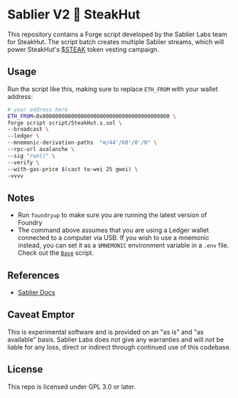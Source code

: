 # Sablier V2 🤝 SteakHut

This repository contains a Forge script developed by the Sablier Labs team for SteakHut. The script batch creates
multiple Sablier streams, which will power SteakHut's
[$STEAK](https://snowtrace.io/token/0xb279f8DD152B99Ec1D84A489D32c35bC0C7F5674) token vesting campaign.

## Usage

Run the script like this, making sure to replace `ETH_FROM` with your wallet address:

```sh
# your address here
ETH_FROM=0x0000000000000000000000000000000000000000 \
forge script script/SteakHut.s.sol \
--broadcast \
--ledger \
--mnemonic-derivation-paths  "m/44'/60'/0'/0" \
--rpc-url avalanche \
--sig "run()" \
--verify \
--with-gas-price $(cast to-wei 25 gwei) \
-vvvv
```

## Notes

- Run `foundryup` to make sure you are running the latest version of Foundry
- The command above assumes that you are using a Ledger wallet connected to a computer via USB. If you wish to use a
  mnemonic instead, you can set it as a `$MNEMONIC` environment variable in a `.env` file. Check out the
  [`Base`](https://github.com/sablier-labs/v2-core/blob/d1157b49ed4bceeff0c4e437c9f723e88c134d3a/test/Base.t.sol)
  script.

## References

- [Sablier Docs](https://docs.sablier.com)

## Caveat Emptor

This is experimental software and is provided on an "as is" and "as available" basis. Sablier Labs does not give any
warranties and will not be liable for any loss, direct or indirect through continued use of this codebase.

## License

This repo is licensed under GPL 3.0 or later.
